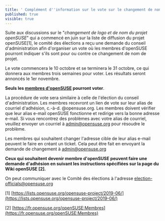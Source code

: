 ```yaml
---
title: ' Complément d''information sur le vote sur le changement de nom du projet openSUSE'
published: true
visible: true
---
```


Suite aux discussions sur le "*changement de logo et de nom du projet openSUSE*" qui a commencé en juin sur la liste de diffusion du projet openSUSE[1], le comité des élections a reçu une demande du conseil d'administration afin d'organiser un vote où les membres d'openSUSE pourront indiquer s'ils sont pour ou contre ce changement de nom de projet.

Le vote commencera le 10 octobre et se terminera le 31 octobre, ce qui donnera aux membres trois semaines pour voter. Les résultats seront annoncés le 1er novembre.

**Seuls les [membres d'openSUSE](https://fr.opensuse.org/openSUSE:Membres) pourront voter**.

La procédure de vote sera similaire à celle de l'élection du conseil d'administration. Les membres recevront un lien de vote sur leur alias de courriel d'adhésion, c.-à-d. @opensuse.org. Les membres doivent vérifier que leur alias e-mail openSUSE fonctionne et redirige vers la bonne adresse e-mail. Si vous rencontrez des problèmes avec votre alias de courriel, veuillez envoyer un courriel à [admin@opensuse.org](mailto:admin@opensuse.org) pour résoudre le problème.

Les membres qui souhaitent changer l'adresse cible de leur alias e-mail peuvent le faire en créant un ticket. Cela peut être fait en envoyant la demande de changement à [admin@opensuse.org](mailto:admin@opensuse.org)

**Ceux qui souhaitent devenir membre d'openSUSE peuvent faire une demande d'adhésion en suivant les instructions spécifiées sur la page du Wiki openSUSE [2].**

On peut communiquer avec le Comité des élections à l'adresse election-officials@opensuse.org

[1] [https://lists.opensuse.org/opensuse-project/2019-06/](https://lists.opensuse.org/opensuse-project/2019-06/)

[2] [https://fr.opensuse.org/openSUSE:Membres](https://fr.opensuse.org/openSUSE:Membres)